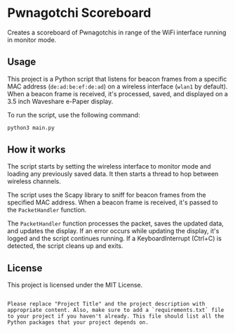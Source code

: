 # Pwnagotchi Scoreboard

Creates a scoreboard of Pwnagotchis in range of the WiFi interface running in monitor mode.

## Usage

This project is a Python script that listens for beacon frames from a specific MAC address (`de:ad:be:ef:de:ad`) on a wireless interface (`wlan1` by default). When a beacon frame is received, it's processed, saved, and displayed on a 3.5 inch Waveshare e-Paper display.

To run the script, use the following command:

```bash
python3 main.py
```

## How it works

The script starts by setting the wireless interface to monitor mode and loading any previously saved data. It then starts a thread to hop between wireless channels.

The script uses the Scapy library to sniff for beacon frames from the specified MAC address. When a beacon frame is received, it's passed to the `PacketHandler` function.

The `PacketHandler` function processes the packet, saves the updated data, and updates the display. If an error occurs while updating the display, it's logged and the script continues running. If a KeyboardInterrupt (Ctrl+C) is detected, the script cleans up and exits.

## License

This project is licensed under the MIT License.
```

Please replace "Project Title" and the project description with appropriate content. Also, make sure to add a `requirements.txt` file to your project if you haven't already. This file should list all the Python packages that your project depends on.